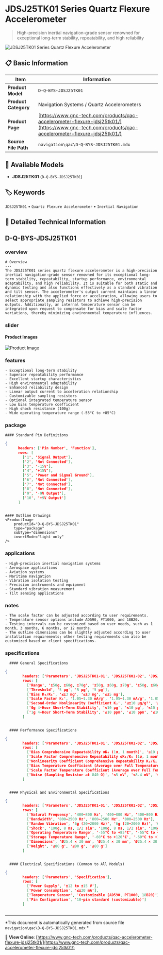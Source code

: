 # JDSJ25TK01 Series Quartz Flexure Accelerometer

> High-precision inertial navigation-grade sensor renowned for exceptional long-term stability, repeatability, and high reliability

![JDSJ25TK01 Series Quartz Flexure Accelerometer](https://www.gnc-tech.com/images/products/navigation/qac/D-Q-BYS-JDSJ25TK01/D-Q-BYS-JDSJ25TK01.webp)

## 📋 Basic Information

| Item | Information |
|------|------|
| **Product Model** | `D-Q-BYS-JDSJ25TK01` |
| **Product Category** | Navigation Systems / Quartz Accelerometers |
| **Product Page** | [https://www.gnc-tech.com/products/qac-accelerometer-flexure-jdsj25tk01/](https://www.gnc-tech.com/products/qac-accelerometer-flexure-jdsj25tk01/) |
| **Source File Path** | `navigation\qac\D-Q-BYS-JDSJ25TK01.mdx` |

## 🔧 Available Models

- **JDSJ25TK01** (`D-Q-BYS-JDSJ25TK01`)

## 🏷️ Keywords

`JDSJ25TK01` • `Quartz Flexure Accelerometer` • `Inertial Navigation`

## 📖 Detailed Technical Information


## D-Q-BYS-JDSJ25TK01

  
### overview

    # Overview
    ---
    The JDSJ25TK01 series quartz flexure accelerometer is a high-precision inertial navigation-grade sensor renowned for its exceptional long-term stability, repeatability, startup performance, environmental adaptability, and high reliability. It is suitable for both static and dynamic testing and also functions effectively as a standard vibration and tilt sensor. The accelerometer's output current maintains a linear relationship with the applied force or acceleration, allowing users to select appropriate sampling resistors to achieve high-precision outputs. Additionally, an internal temperature sensor can be integrated upon request to compensate for bias and scale factor variations, thereby minimizing environmental temperature influences.
  

  
### slider

    
#### Product Images

![Product Image](https://www.gnc-tech.com/images/products/D-Q-BYS-JDSJ25TK01-Slide-01.webp)


  

  
### features

    - Exceptional long-term stability
    - Superior repeatability performance
    - Excellent startup characteristics
    - High environmental adaptability
    - Enhanced reliability design
    - Linear output current to acceleration relationship
    - Customizable sampling resistors
    - Optional integrated temperature sensor
    - Low bias temperature coefficient
    - High shock resistance (100g)
    - Wide operating temperature range (-55°C to +85°C)
  

  
### package

    #### Standard Pin Definitions
    
```json
{
      headers: ['Pin Number', 'Function'],
      rows: [
        ['1', 'Signal Output'],
        ['2', 'Not Connected'],
        ['3', '-15V'],
        ['4', '+15V'],
        ['5', 'Power and Signal Ground'],
        ['6', 'Not Connected'],
        ['7', 'Not Connected'],
        ['8', 'Not Connected'],
        ['9', '-9V Output'],
        ['10', '+9V Output']
      ]
    
```

    
    #### Outline Drawings
    <ProductImage 
        productId="D-Q-BYS-JDSJ25TK01" 
        type="package" 
        subType="dimensions" 
        invertMode="light-only" 
    />
  

  
### applications

    - High-precision inertial navigation systems
    - Aerospace applications
    - Aviation systems
    - Maritime navigation
    - Vibration isolation testing
    - Precision instruments and equipment
    - Standard vibration measurement
    - Tilt sensing applications
  

  
### notes

    - The scale factor can be adjusted according to user requirements.
    - Temperature sensor options include AD590, PT1000, and 18B20.
    - Testing intervals can be customized based on user needs, such as 1 month, 3 months, 6 months, or 12 months.
    - The outline dimensions can be slightly adjusted according to user installation requirements; other testing requirements can also be customized based on client specifications.
  

  
### specifications

    
      #### General Specifications
      
```json
{
        headers: ['Parameters', 'JDSJ25TK01-01', 'JDSJ25TK01-02', 'JDSJ25TK01-03'],
        rows: [
          ['Range', '±50g, ±60g, ±70g', '±50g, ±60g, ±70g', '±50g, ±60g, ±70g'],
          ['Threshold', '5 µg', '5 µg', '5 µg'],
          ['Bias K₀/K₁', '≤±3 mg', '≤±3 mg', '≤±5 mg'],
          ['Scale Factor K₁', '1.05–1.30 mA/g', '1.05–1.30 mA/g', '1.05–1.30 mA/g'],
          ['Second-Order Nonlinearity Coefficient K₂', '≤±10 µg/g²', '≤±15 µg/g²', '≤±20 µg/g²'],
          ['0g 4-Hour Short-Term Stability', '≤10 µg', '≤10 µg', '≤10 µg'],
          ['1g 4-Hour Short-Term Stability', '≤10 ppm', '≤10 ppm', '≤10 ppm']
        ]
      
```


      #### Performance Specifications
      
```json
{
        headers: ['Parameters', 'JDSJ25TK01-01', 'JDSJ25TK01-02', 'JDSJ25TK01-03'],
        rows: [
          ['Bias Comprehensive Repeatability σK₀ (1σ, 1 month)', '≤10 µg', '≤15 µg', '≤25 µg'],
          ['Scale Factor Comprehensive Repeatability σK₁/K₁ (1σ, 1 month)', '≤10 ppm', '≤20 ppm', '≤30 ppm'],
          ['Nonlinearity Coefficient Comprehensive Repeatability K₂/K₁ (1σ, 1 month)', '≤±10 µg/g²', '≤±15 µg/g²', '≤±20 µg/g²'],
          ['Bias Temperature Coefficient (Average over Full Temperature Range)', '≤±10 µg/°C', '≤±20 µg/°C', '≤±30 µg/°C'],
          ['Scale Factor Temperature Coefficient (Average over Full Temperature Range)', '≤±10 ppm/°C', '≤±30 ppm/°C', '≤±50 ppm/°C'],
          ['Noise (Sampling Resistor at 840 Ω)', '≤5 mV', '≤8.4 mV', '≤8.4 mV']
        ]
      
```


      #### Physical and Environmental Specifications
      
```json
{
        headers: ['Parameters', 'JDSJ25TK01-01', 'JDSJ25TK01-02', 'JDSJ25TK01-03'],
        rows: [
          ['Natural Frequency', '400–800 Hz', '400–800 Hz', '400–800 Hz'],
          ['Bandwidth', '800–2500 Hz', '800–2500 Hz', '800–2500 Hz'],
          ['Random Vibration', '6g (20–2000 Hz)', '6g (20–2000 Hz)', '6g (20–2000 Hz)'],
          ['Shock', '100g, 8 ms, 1/2 sin', '100g, 8 ms, 1/2 sin', '100g, 8 ms, 1/2 sin'],
          ['Operating Temperature Range', '-55°C to +85°C', '-55°C to +85°C', '-55°C to +85°C'],
          ['Storage Temperature Range', '-60°C to +120°C', '-60°C to +120°C', '-60°C to +120°C'],
          ['Dimensions', 'Ø25.4 × 30 mm', 'Ø25.4 × 30 mm', 'Ø25.4 × 30 mm'],
          ['Weight', '≤80 g', '≤80 g', '≤80 g']
        ]
      
```


      #### Electrical Specifications (Common to All Models)
      
```json
{
        headers: ['Parameters', 'Specification'],
        rows: [
          ['Power Supply', '±12 to ±15 V'],
          ['Power Consumption', '≤±20 mA'],
          ['Temperature Sensor', 'Customizable (AD590, PT1000, 18B20)'],
          ['Pin Configuration', '10-pin standard (customizable)']
        ]
      
```

    
  

---

*This document is automatically generated from source file `navigation\qac\D-Q-BYS-JDSJ25TK01.mdx` *

**🔗 View Online**: [https://www.gnc-tech.com/products/qac-accelerometer-flexure-jdsj25tk01/](https://www.gnc-tech.com/products/qac-accelerometer-flexure-jdsj25tk01/)
